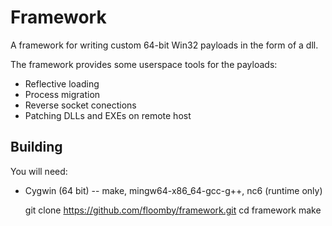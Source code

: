 Framework
=========

A framework for writing custom 64-bit Win32 payloads
in the form of a dll.

The framework provides some userspace tools for
the payloads:

 * Reflective loading
 * Process migration
 * Reverse socket conections
 * Patching DLLs and EXEs on remote host

Building
--------

You will need:

 * Cygwin (64 bit) -- make, mingw64-x86_64-gcc-g++, nc6 (runtime only)

    git clone https://github.com/floomby/framework.git
    cd framework
    make
    
